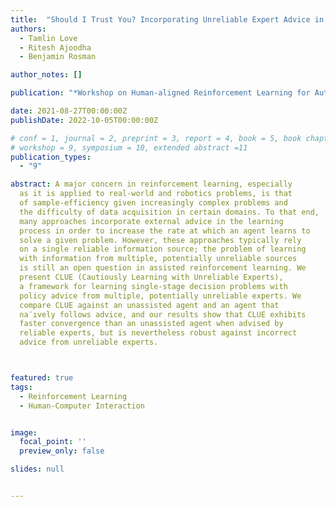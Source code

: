 ```yaml
---
title:  "Should I Trust You? Incorporating Unreliable Expert Advice in Human-Agent Interaction"
authors:
  - Tamlin Love
  - Ritesh Ajoodha
  - Benjamin Rosman

author_notes: []

publication: "*Workshop on Human-aligned Reinforcement Learning for Autonomous Agents and Robots at ICDL*"

date: 2021-08-27T00:00:00Z
publishDate: 2022-10-05T00:00:00Z

# conf = 1, journal = 2, preprint = 3, report = 4, book = 5, book chapter = 6, thesis = 7, patent = 9
# workshop = 9, symposium = 10, extended abstract =11
publication_types:
  - "9"

abstract: A major concern in reinforcement learning, especially
  as it is applied to real-world and robotics problems, is that
  of sample-efficiency given increasingly complex problems and
  the difficulty of data acquisition in certain domains. To that end,
  many approaches incorporate external advice in the learning
  process in order to increase the rate at which an agent learns to
  solve a given problem. However, these approaches typically rely
  on a single reliable information source; the problem of learning
  with information from multiple, potentially unreliable sources
  is still an open question in assisted reinforcement learning. We
  present CLUE (Cautiously Learning with Unreliable Experts),
  a framework for learning single-stage decision problems with
  policy advice from multiple, potentially unreliable experts. We
  compare CLUE against an unassisted agent and an agent that
  na¨ıvely follows advice, and our results show that CLUE exhibits
  faster convergence than an unassisted agent when advised by
  reliable experts, but is nevertheless robust against incorrect
  advice from unreliable experts.



featured: true
tags:
  - Reinforcement Learning
  - Human-Computer Interaction


image:
  focal_point: ''
  preview_only: false

slides: null


---
```

